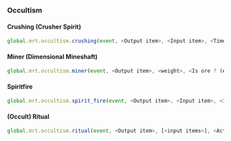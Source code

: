 ### Occultism

#### Crushing (Crusher Spirit)

```js
global.mrt.occultism.crushing(event, <Output item>, <Input item>, <Time in ticks (200 by default)>, <id>)
```

#### Miner (Dimensional Mineshaft)

```js
global.mrt.occultism.miner(event, <Output item>, <weight>, <Is ore ? (else basic_resource, false by default)>, <id>)
```

#### Spiritfire

```js
global.mrt.occultism.spirit_fire(event, <Output item>, <Input item>, <id>)
```

#### (Occult) Ritual

```js
global.mrt.occultism.ritual(event, <Output item>, [<input items>], <Activation item>, <Ritual dummy>, <Pentacle id>, <Ritual Type ("occultism:craft" by default)>, <Time in ticks (200 by default)>, <id>)
```
